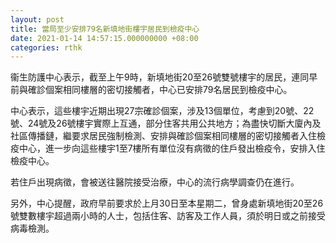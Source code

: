```yaml
---
layout: post
title: 當局至少安排79名新填地街樓宇居民到檢疫中心
date: 2021-01-14 14:57:15.000000000 +08:00
categories: rthk
---
```


衞生防護中心表示，截至上午9時，新填地街20至26號雙號樓宇的居民，連同早前與確診個案相同樓層的密切接觸者，中心已安排79名居民到檢疫中心。

中心表示，這些樓宇近期出現27宗確診個案，涉及13個單位，考慮到20號、22號、24號及26號樓宇實際上互通，部分住客共用公共地方；為盡快切斷大廈內及社區傳播鏈，繼要求居民強制檢測、安排與確診個案相同樓層的密切接觸者入住檢疫中心，進一步向這些樓宇1至7樓所有單位沒有病徵的住戶發出檢疫令，安排入住檢疫中心。

若住戶出現病徵，會被送往醫院接受治療，中心的流行病學調查仍在進行。

另外，中心提醒，政府早前要求於上月30日至本星期二，曾身處新填地街20至26號雙數樓宇超過兩小時的人士，包括住客、訪客及工作人員，須於明日或之前接受病毒檢測。
